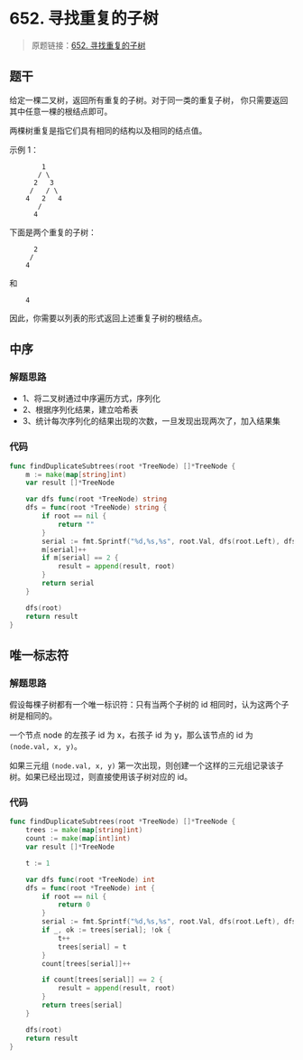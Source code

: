 # 652. 寻找重复的子树
> 原题链接：[652. 寻找重复的子树](https://leetcode-cn.com/problems/find-duplicate-subtrees/)

## 题干
给定一棵二叉树，返回所有重复的子树。对于同一类的重复子树，
你只需要返回其中任意一棵的根结点即可。

两棵树重复是指它们具有相同的结构以及相同的结点值。

示例 1：
```
        1
       / \
      2   3
     /   / \
    4   2   4
       /
      4
```
下面是两个重复的子树：
```
      2
     /
    4
```
和
```
    4
```
因此，你需要以列表的形式返回上述重复子树的根结点。
## 中序
### 解题思路
+ 1、将二叉树通过中序遍历方式，序列化
+ 2、根据序列化结果，建立哈希表
+ 3、统计每次序列化的结果出现的次数，一旦发现出现两次了，加入结果集
### 代码
```go
func findDuplicateSubtrees(root *TreeNode) []*TreeNode {
	m := make(map[string]int)
	var result []*TreeNode

	var dfs func(root *TreeNode) string
	dfs = func(root *TreeNode) string {
		if root == nil {
			return ""
		}
		serial := fmt.Sprintf("%d,%s,%s", root.Val, dfs(root.Left), dfs(root.Right))
		m[serial]++
		if m[serial] == 2 {
			result = append(result, root)
		}
		return serial
	}

	dfs(root)
	return result
}
```
## 唯一标志符
### 解题思路
假设每棵子树都有一个唯一标识符：只有当两个子树的 id 相同时，认为这两个子树是相同的。

一个节点 node 的左孩子 id 为 x，右孩子 id 为 y，那么该节点的 id 为 ``(node.val, x, y)``。

如果三元组 ``(node.val, x, y)`` 第一次出现，则创建一个这样的三元组记录该子树。如果已经出现过，则直接使用该子树对应的 id。

### 代码
```go
func findDuplicateSubtrees(root *TreeNode) []*TreeNode {
	trees := make(map[string]int)
	count := make(map[int]int)
	var result []*TreeNode

	t := 1

	var dfs func(root *TreeNode) int
	dfs = func(root *TreeNode) int {
		if root == nil {
			return 0
		}
		serial := fmt.Sprintf("%d,%s,%s", root.Val, dfs(root.Left), dfs(root.Right))
		if _, ok := trees[serial]; !ok {
			t++
			trees[serial] = t
		}
		count[trees[serial]]++

		if count[trees[serial]] == 2 {
			result = append(result, root)
		}
		return trees[serial]
	}

	dfs(root)
	return result
}
```
